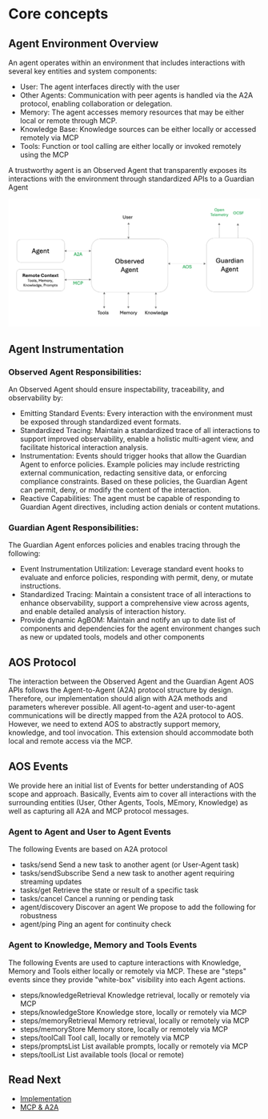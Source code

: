 # Core concepts

## Agent Environment Overview
An agent operates within an environment that includes interactions with several key entities and system components:
- User: The agent interfaces directly with the user
- Other Agents: Communication with peer agents is handled via the A2A protocol, enabling collaboration or delegation.
- Memory: The agent accesses memory resources that may be either local or remote through MCP.
- Knowledge Base: Knowledge sources can be either locally or accessed remotely via MCP
- Tools: Function or tool calling are either locally or invoked remotely using the MCP

A trustworthy agent is an Observed Agent that transparently exposes its interactions with the environment through standardized APIs to a Guardian Agent

![Agent Diagram](./agent_env.png "Agent Environment Diagram")

## Agent Instrumentation

### Observed Agent Responsibilities:
An Observed Agent should ensure inspectability, traceability, and observability by:
- Emitting Standard Events: Every interaction with the environment must be exposed through standardized event formats.
- Standardized Tracing: Maintain a standardized trace of all interactions to support improved observability, enable a holistic multi-agent view, and facilitate historical interaction analysis.
- Instrumentation: Events should trigger hooks that allow the Guardian Agent to enforce policies. Example policies may include restricting external communication, redacting sensitive data, or enforcing compliance constraints. Based on these policies, the Guardian Agent can permit, deny, or modify the content of the interaction.
- Reactive Capabilities: The agent must be capable of responding to Guardian Agent directives, including action denials or content mutations.

### Guardian Agent Responsibilities:
The Guardian Agent enforces policies and enables tracing through the following:
- Event Instrumentation Utilization: Leverage standard event hooks to evaluate and enforce policies, responding with permit, deny, or mutate instructions.
- Standardized Tracing: Maintain a consistent trace of all interactions to enhance observability, support a comprehensive view across agents, and enable detailed analysis of interaction history.
- Provide dynamic AgBOM: Maintain and notify an up to date list of components and dependencies for the agent environment changes such as new or updated tools, models and other components

## AOS Protocol

The interaction between the Observed Agent and the Guardian Agent AOS APIs follows the Agent-to-Agent (A2A) protocol structure by design. 
Therefore, our implementation should align with A2A methods and parameters wherever possible. All agent-to-agent and user-to-agent communications will be directly mapped from the A2A protocol to AOS.
However, we need to extend AOS to abstractly support memory, knowledge, and tool invocation. This extension should accommodate both local and remote access via the MCP.

## AOS Events

We provide here an initial list of Events for better understanding of AOS scope and approach.
Basically, Events aim to cover all interactions with the surrounding entities (User, Other Agents, Tools, MEmory, Knowledge) 
as well as capturing all A2A and MCP protocol messages.

### Agent to Agent and User to Agent Events

The following Events are based on A2A protocol
- tasks/send
  Send a new task to another agent (or User-Agent task)
- tasks/sendSubscribe
  Send a new task to another agent requiring streaming updates
- tasks/get
  Retrieve the state or result of a specific task
- tasks/cancel
  Cancel a running or pending task
- agent/discovery
  Discover an agent
We propose to add the following for robustness
- agent/ping
  Ping an agent for continuity check

### Agent to Knowledge, Memory and Tools Events

The following Events are used to capture interactions with Knowledge, Memory and Tools
either locally or remotely via MCP.
These are "steps" events since they provide "white-box" visibility into each Agent actions.
- steps/knowledgeRetrieval
  Knowledge retrieval, locally or remotely via MCP
- steps/knowledgeStore
  Knowledge store, locally or remotely via MCP
- steps/memoryRetrieval
  Memory retrieval, locally or remotely via MCP
- steps/memoryStore
  Memory store, locally or remotely via MCP
- steps/toolCall
  Tool call, locally or remotely via MCP
- steps/promptsList
  List available prompts, locally or remotely via MCP
- steps/toolList
  List available tools (local or remote)


## Read Next

- [Implementation](./topics/implementation.md)
- [MCP & A2A](./topics/mcp_a2a.md)
